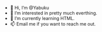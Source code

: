 - 👋 Hi, I’m @Yabuku
- 👀 I’m interested in pretty much everthing.
- 🌱 I’m currently learning HTML.
- 📫 Email me if you want to reach me out.

<!---
Yabuku-xD/Yabuku-xD is a ✨ special ✨ repository because its `README.md` (this file) appears on your GitHub profile.
You can click the Preview link to take a look at your changes.
--->
